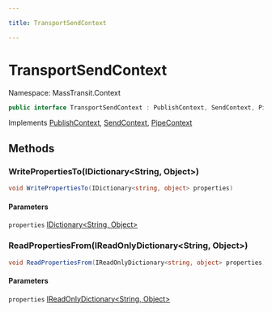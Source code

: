 ```yaml
---

title: TransportSendContext

---
```


# TransportSendContext

Namespace: MassTransit.Context

```csharp
public interface TransportSendContext : PublishContext, SendContext, PipeContext
```

Implements [PublishContext](../../masstransit-abstractions/masstransit/publishcontext), [SendContext](../../masstransit-abstractions/masstransit/sendcontext), [PipeContext](../../masstransit-abstractions/masstransit/pipecontext)

## Methods

### **WritePropertiesTo(IDictionary\<String, Object\>)**

```csharp
void WritePropertiesTo(IDictionary<string, object> properties)
```

#### Parameters

`properties` [IDictionary\<String, Object\>](https://learn.microsoft.com/en-us/dotnet/api/system.collections.generic.idictionary-2)<br/>

### **ReadPropertiesFrom(IReadOnlyDictionary\<String, Object\>)**

```csharp
void ReadPropertiesFrom(IReadOnlyDictionary<string, object> properties)
```

#### Parameters

`properties` [IReadOnlyDictionary\<String, Object\>](https://learn.microsoft.com/en-us/dotnet/api/system.collections.generic.ireadonlydictionary-2)<br/>
